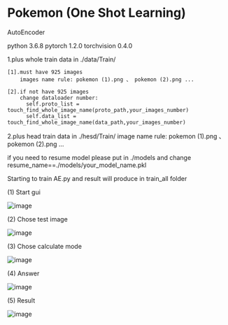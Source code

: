 # Pokemon (One Shot Learning)
AutoEncoder 

python                    3.6.8
pytorch                   1.2.0
torchvision               0.4.0

1.plus whole train data in ./data/Train/

    [1].must have 925 images
        images name rule: pokemon (1).png 、 pokemon (2).png ...
        
    [2].if not have 925 images
        change dataloader number:
          self.proto_list = touch_find_whole_image_name(proto_path,your_images_number)
          self.data_list = touch_find_whole_image_name(data_path,your_images_number)       
 
2.plus head train data in ./hesd/Train/
    image name rule: pokemon (1).png 、 pokemon (2).png ...

if you need to resume model please put in ./models
    and change resume_name==./models/your_model_name.pkl
    
Starting to train AE.py  and result will produce in train_all folder  

(1) Start gui

![image](https://github.com/marcovwu/pokemon/blob/master/file_image/start.JPG)

(2) Chose test image

![image](https://github.com/marcovwu/pokemon/blob/master/file_image/test_image.JPG)

(3) Chose calculate mode

![image](https://github.com/marcovwu/pokemon/blob/master/file_image/chose.JPG)

(4) Answer

![image](https://github.com/marcovwu/pokemon/blob/master/file_image/answer.JPG)

(5) Result

![image](https://github.com/marcovwu/pokemon/blob/master/file_image/result.JPG)
